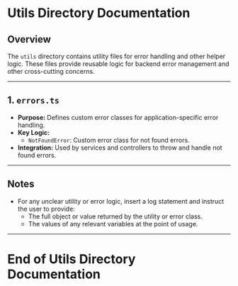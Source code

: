 # Utils Directory Documentation

## Overview
The `utils` directory contains utility files for error handling and other helper logic. These files provide reusable logic for backend error management and other cross-cutting concerns.

---

## 1. `errors.ts`
- **Purpose:** Defines custom error classes for application-specific error handling.
- **Key Logic:**
  - `NotFoundError`: Custom error class for not found errors.
- **Integration:** Used by services and controllers to throw and handle not found errors.

---

## Notes
- For any unclear utility or error logic, insert a log statement and instruct the user to provide:
  - The full object or value returned by the utility or error class.
  - The values of any relevant variables at the point of usage.

---

# End of Utils Directory Documentation 